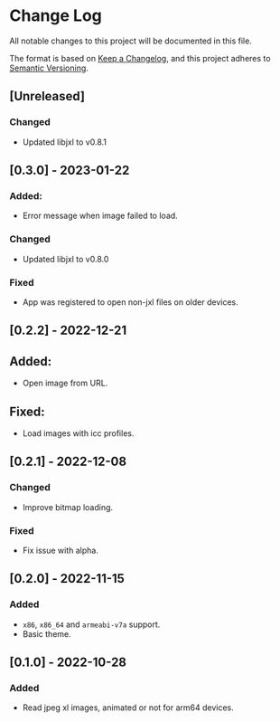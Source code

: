 # Change Log
All notable changes to this project will be documented in this file.

The format is based on [Keep a Changelog](https://keepachangelog.com/en/1.0.0/),
and this project adheres to [Semantic Versioning](https://semver.org/spec/v2.0.0.html).

## [Unreleased]
### Changed
- Updated libjxl to v0.8.1

## [0.3.0] - 2023-01-22
### Added:
- Error message when image failed to load.
### Changed
- Updated libjxl to v0.8.0
### Fixed
- App was registered to open non-jxl files on older devices.

## [0.2.2] - 2022-12-21
## Added:
- Open image from URL.
## Fixed:
- Load images with icc profiles.


## [0.2.1] - 2022-12-08
### Changed
- Improve bitmap loading.
### Fixed
- Fix issue with alpha.

## [0.2.0] - 2022-11-15
### Added
- `x86`, `x86_64` and `armeabi-v7a` support.
- Basic theme.

## [0.1.0] - 2022-10-28
### Added 
- Read jpeg xl images, animated or not for arm64 devices.